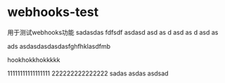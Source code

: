 # webhooks-test
用于测试webhooks功能
sadasdas
fdfsdf
asdasd
asd
as
d
asd
as
d
asd
as

ads
asdasdasdasdasfghfhklasdfmb

hookhokkhokkkkk


11111111111111111
222222222222222
sadas
asdas
asdsad
